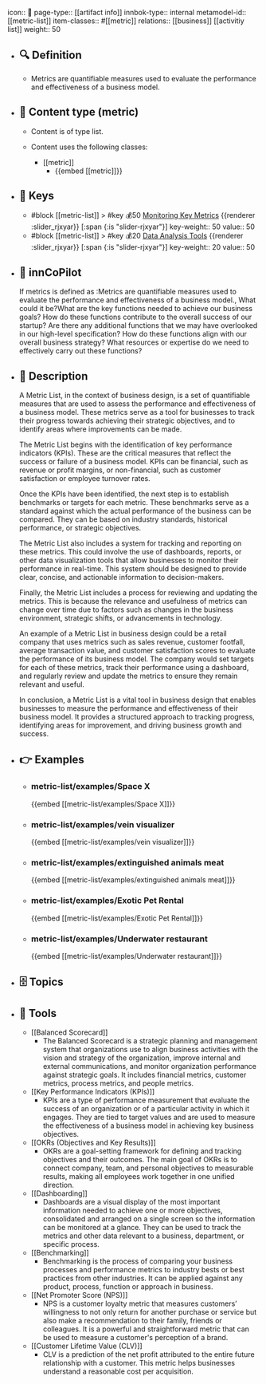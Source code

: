 icon:: 🧿
page-type:: [[artifact info]]
innbok-type:: internal
metamodel-id:: [[metric-list]]
item-classes:: #[[metric]]
relations:: [[business]] [[activitiy list]]
weight:: 50

- ## 🔍 Definition
  - Metrics are quantifiable measures used to evaluate the performance and effectiveness of a business model.
- ## 📰 Content type (metric)
  - Content is of type list.
  
  - Content uses the following classes:
    - [[metric]]
      - {{embed [[metric]]}}
  
- ## 🔑 Keys
  - #block [[metric-list]] > #key 💰50 [Monitoring Key Metrics](https://go.plastilinn.com/#/page/metric-list%2FMonitoring%20Key%20Metrics) {{renderer :slider_rjxyar}} [:span {:is "slider-rjxyar"}] 
    key-weight:: 50
    value:: 50
  - #block [[metric-list]] > #key 💰20 [Data Analysis Tools](https://go.plastilinn.com/#/page/metric-list%2FData%20Analysis%20Tools) {{renderer :slider_rjxyar}} [:span {:is "slider-rjxyar"}] 
    key-weight:: 20
    value:: 50
- ## 🤖 innCoPilot
  If metrics is defined as :Metrics are quantifiable measures used to evaluate the performance and effectiveness of a business model., What could it be?What are the key functions needed to achieve our business goals?
  How do these functions contribute to the overall success of our startup?
  Are there any additional functions that we may have overlooked in our high-level specification?
  How do these functions align with our overall business strategy?
  What resources or expertise do we need to effectively carry out these functions?
- ## 📖 Description
  A Metric List, in the context of business design, is a set of quantifiable measures that are used to assess the performance and effectiveness of a business model. These metrics serve as a tool for businesses to track their progress towards achieving their strategic objectives, and to identify areas where improvements can be made.
  
  The Metric List begins with the identification of key performance indicators (KPIs). These are the critical measures that reflect the success or failure of a business model. KPIs can be financial, such as revenue or profit margins, or non-financial, such as customer satisfaction or employee turnover rates.
  
  Once the KPIs have been identified, the next step is to establish benchmarks or targets for each metric. These benchmarks serve as a standard against which the actual performance of the business can be compared. They can be based on industry standards, historical performance, or strategic objectives.
  
  The Metric List also includes a system for tracking and reporting on these metrics. This could involve the use of dashboards, reports, or other data visualization tools that allow businesses to monitor their performance in real-time. This system should be designed to provide clear, concise, and actionable information to decision-makers.
  
  Finally, the Metric List includes a process for reviewing and updating the metrics. This is because the relevance and usefulness of metrics can change over time due to factors such as changes in the business environment, strategic shifts, or advancements in technology.
  
  An example of a Metric List in business design could be a retail company that uses metrics such as sales revenue, customer footfall, average transaction value, and customer satisfaction scores to evaluate the performance of its business model. The company would set targets for each of these metrics, track their performance using a dashboard, and regularly review and update the metrics to ensure they remain relevant and useful.
  
  In conclusion, a Metric List is a vital tool in business design that enables businesses to measure the performance and effectiveness of their business model. It provides a structured approach to tracking progress, identifying areas for improvement, and driving business growth and success.
- ## 👉 Examples
  - ### metric-list/examples/Space X
    {{embed [[metric-list/examples/Space X]]}}
  - ### metric-list/examples/vein visualizer
    {{embed [[metric-list/examples/vein visualizer]]}}
  - ### metric-list/examples/extinguished animals meat
    {{embed [[metric-list/examples/extinguished animals meat]]}}
  - ### metric-list/examples/Exotic Pet Rental
    {{embed [[metric-list/examples/Exotic Pet Rental]]}}
  - ### metric-list/examples/Underwater restaurant
    {{embed [[metric-list/examples/Underwater restaurant]]}}
  
- ## 🗄️ Topics
  
- ## 🧰 Tools
  - [[Balanced Scorecard]]
    - The Balanced Scorecard is a strategic planning and management system that organizations use to align business activities with the vision and strategy of the organization, improve internal and external communications, and monitor organization performance against strategic goals. It includes financial metrics, customer metrics, process metrics, and people metrics.
  - [[Key Performance Indicators (KPIs)]]
    - KPIs are a type of performance measurement that evaluate the success of an organization or of a particular activity in which it engages. They are tied to target values and are used to measure the effectiveness of a business model in achieving key business objectives.
  - [[OKRs (Objectives and Key Results)]]
    - OKRs are a goal-setting framework for defining and tracking objectives and their outcomes. The main goal of OKRs is to connect company, team, and personal objectives to measurable results, making all employees work together in one unified direction.
  - [[Dashboarding]]
    - Dashboards are a visual display of the most important information needed to achieve one or more objectives, consolidated and arranged on a single screen so the information can be monitored at a glance. They can be used to track the metrics and other data relevant to a business, department, or specific process.
  - [[Benchmarking]]
    - Benchmarking is the process of comparing your business processes and performance metrics to industry bests or best practices from other industries. It can be applied against any product, process, function or approach in business.
  - [[Net Promoter Score (NPS)]]
    - NPS is a customer loyalty metric that measures customers’ willingness to not only return for another purchase or service but also make a recommendation to their family, friends or colleagues. It is a powerful and straightforward metric that can be used to measure a customer's perception of a brand.
  - [[Customer Lifetime Value (CLV)]]
    - CLV is a prediction of the net profit attributed to the entire future relationship with a customer. This metric helps businesses understand a reasonable cost per acquisition.
